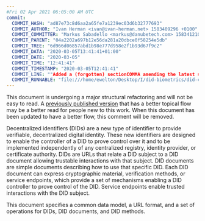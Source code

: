 ```yaml
---
#Fri 02 Apr 2021 06:05:00 AM UTC
commit:
  COMMIT_HASH: "ad87e73c8d6aa2a65fe7a1239ec03d6b32777693"
  COMMIT_AUTHOR: "Ivan Herman <ivan@ivan-herman.net> 1583409296 +0100"
  COMMIT_COMMITTER: "Markus Sabadello <markus@danubetech.com> 1583412101 +0100"
  COMMIT_PARENT: "04a2202a697b12e56da281a20dbce0f58254e5db"
  COMMIT_TREE: "6d966d06857abd1b98e777d958e2f1b93d67f9c2"
  COMMIT_DATA: "2020-03-05T13:41:41+01:00"
  COMMIT_DATE: "2020-03-05"
  COMMIT_TIME: "12:41:41"
  COMMIT_TIMESTAMP: "2020-03-05T12:41:41"
  COMMIT_LINE: ""Added a (forgotten) sectionCOMMA amending the latest section 5 reorg"
  COMMIT_RUNNABLE: "file:///home/ewelton/Desktop/I/did-biometrics/did-core-dataset/analysis/gitinfo/ad87e73c8d6aa2a65fe7a1239ec03d6b32777693/snapshot/index.html"
---
```


<section id="abstract">
<p class="issue">
This document is undergoing a major structural refactoring and will not be easy
to read. A <a href="https://www.w3.org/TR/2019/WD-did-core-20191209/">previously
published version</a> that has a better topical flow may be a better read for
people new to this work. When this document has been updated to have a
better flow, this comment will be removed.
    </p>
<p>
<a>Decentralized identifiers</a> (DIDs) are a new type of identifier to
provide verifiable, decentralized digital identity. These new identifiers are
designed to enable the controller of a <a>DID</a> to prove control over
it and to be implemented independently of any centralized registry, identity
provider, or certificate authority. <a>DIDs</a> are URLs that relate a
<a>DID subject</a> to a <a>DID document</a> allowing trustable interactions with
that subject. <a>DID documents</a> are simple documents describing how to use
that specific <a>DID</a>. Each <a>DID document</a> can express cryptographic
material, verification methods, or <a>service endpoints</a>, which provide a
set of mechanisms enabling a <a>DID controller</a> to prove control of the
<a>DID</a>. <a>Service endpoints</a> enable trusted interactions with the
<a>DID subject</a>.
    </p>
<p>
This document specifies a common data model, a URL format, and a set of
operations for <a>DIDs</a>, <a>DID documents</a>, and <a>DID methods</a>.
    </p>
</section>
